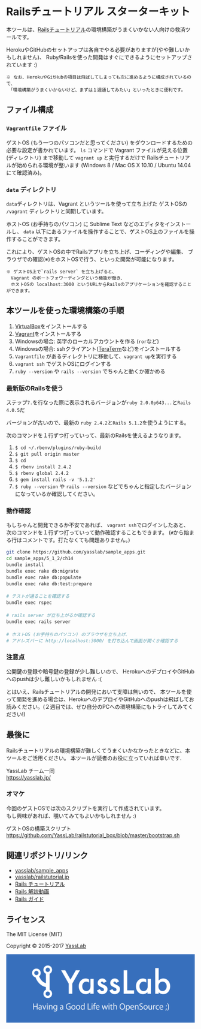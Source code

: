 # Railsチュートリアル スターターキット

本ツールは、[Railsチュートリアル](https://railstutorial.jp)の環境構築がうまくいかない人向けの救済ツールです。

HerokuやGitHubのセットアップは各自でやる必要がありますが(やや難しいかもしれません)、
Ruby/Railsを使った開発はすぐにできるようにセットアップされています :)

```
※ なお、HerokuやGitHubの項目は飛ばしてしまっても次に進めるように構成されているので、
　「環境構築がうまくいかないけど、まずは１週通してみたい」といったときに便利です。
```

## ファイル構成

### `Vagrantfile` ファイル

ゲストOS (もう一つのパソコンだと思ってください) をダウンロードするための必要な設定が書かれています。
`ls` コマンドで Vagrant ファイルが見える位置 (ディレクトリ) まで移動して `vagrant up` と実行するだけで
Railsチュートリアルが始められる環境が整います (Windows 8 / Mac OS X 10.10 / Ubuntu 14.04 にて確認済み)。

### `data` ディレクトリ

`data`ディレクトリは、Vagrant というツールを使って立ち上げた
ゲストOSの `/vagrant` ディレクトリと同期しています。

ホストOS (お手持ちのパソコン) に Sublime Text などのエディタをインストールし、
`data` 以下にあるファイルを操作することで、ゲストOS上のファイルを操作することができます。

これにより、ゲストOSの中でRailsアプリを立ち上げ、コーディングや編集、
ブラウザでの確認(※)をホストOSで行う、といった開発が可能になります。

```
※ ゲストOS上で`rails server` を立ち上げると、
　Vagrant のポートフォワーディングという機能が働き、
　ホストOSの localhost:3000 というURLからRailsのアプリケーションを確認することができます。
```

## 本ツールを使った環境構築の手順

1. [VirtualBox](http://www.oracle.com/technetwork/server-storage/virtualbox/downloads/index.html?ssSourceSiteId=otnjp)をインストールする
2. [Vagrant](https://www.vagrantup.com/downloads.html)をインストールする
3. Windowsの場合: 英字のローカルアカウントを作る (`ror`など)
4. Windowsの場合: sshクライアント([TeraTerm](http://ttssh2.sourceforge.jp/)など)をインストールする
5. `Vagrantfile` があるディレクトリに移動して、`vagrant up`を実行する
6. `vagrant ssh` でゲストOSにログインする
7. `ruby --version` や `rails --version` でちゃんと動くか確かめる

### 最新版のRailsを使う
ステップ`7.`を行なった際に表示されるバージョンが`ruby 2.0.0p643...`と`Rails 4.0.5`だ

バージョンが古いので、最新の `ruby 2.4.2`と`Rails 5.1.2`を使うようにする。

次のコマンドを１行ずつ打っていって、最新のRailsを使えるようなります。
1. `$ cd ~/.rbenv/plugins/ruby-build `
2. `$ git pull origin master`
3. `$ cd`
4. `$ rbenv install 2.4.2`
5. `$ rbenv global 2.4.2`
6. `$ gem install rails -v '5.1.2'`
7. `$ ruby --version` や `rails --version` などでちゃんと指定したバージョンになっているか確認してください。


### 動作確認

もしちゃんと開発できるか不安であれば、
`vagrant ssh`でログインしたあと、
次のコマンドを１行ずつ打っていって動作確認することもできます。
(`#`から始まる行はコメントです。打たなくても問題ありません。)

```sh
git clone https://github.com/yasslab/sample_apps.git
cd sample_apps/5_1_2/ch14
bundle install
bundle exec rake db:migrate
bundle exec rake db:populate
bundle exec rake db:test:prepare

# テストが通ることを確認する
bundle exec rspec

# rails server が立ち上がるか確認する
bundle exec rails server

# ホストOS (お手持ちのパソコン) のブラウザを立ち上げ、
# アドレズバーに http://localhost:3000/ を打ち込んで画面が開くか確認する
```

### 注意点

公開鍵の登録や暗号鍵の登録が少し難しいので、
HerokuへのデプロイやGitHubへのpushは少し難しいかもしれません :(

とはいえ、Railsチュートリアルの開発において支障は無いので、
本ツールを使って開発を進める場合は、HerokuへのデプロイやGitHubへのpushは飛ばしてお読みください。(２週目では、ぜひ自分のPCへの環境構築にもトライしてみてください!)


## 最後に

Railsチュートリアルの環境構築が難しくてうまくいかなかったときなどに、本ツールをご活用ください。
本ツールが読者のお役に立っていれば幸いです.

YassLab チーム一同    
https://yasslab.jp/


### オマケ

今回のゲストOSでは次のスクリプトを実行して作成されています。    
もし興味があれば、覗いてみてもよいかもしれません :)

ゲストOSの構築スクリプト    
https://github.com/YassLab/railstutorial_box/blob/master/bootstrap.sh


## 関連リポジトリ/リンク

- [yasslab/sample_apps](https://github.com/yasslab/sample_apps)
- [yasslab/railstutorial.jp](https://github.com/yasslab/railstutorial.jp)
- [Rails チュートリアル](https://railstutorial.jp)
- [Rails 解説動画](https://railstutorial.jp/#screencast)
- [Rails ガイド](https://railsguides.jp)


## ライセンス

The MIT License (MIT)

Copyright &copy; 2015-2017 [YassLab](https://yasslab.jp)

![YassLab Logo](https://raw.githubusercontent.com/yasslab/railsguides.jp/master/yasslab/logo_800x200.png)

